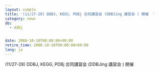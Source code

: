 ```yaml
---
layout: simple
title: '(11/27-28) DDBJ, KEGG, PDBj 合同講習会 (DDBJing 講習会 ) 開催　'
category: news
db:
  - ddbj


date: 2008-10-10T00:00:00+09:00
retire_time: 2008-10-10T00:00:00+09:00
lang: ja
---
```


(11/27-28) DDBJ, KEGG, PDBj 合同講習会 (DDBJing 講習会 ) 開催
